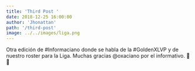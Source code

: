 ```yaml
---
title: 'Third Post '
date: 2018-12-25 16:00:00
author: 'Jhonattan'
path: '/third-post'
image: ../../images/liga.png
---
```


Otra edición de #Informaciano donde se habla de la #GoldenXLVP y de nuestro roster para la Liga. Muchas gracias @oxaciano por el informativo. 👊🐯
